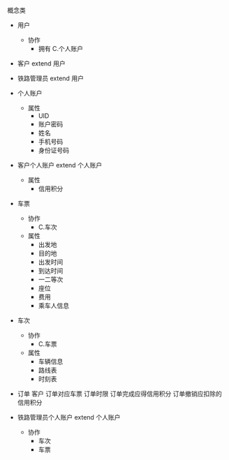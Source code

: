 概念类

- 用户
  - 协作
      - 拥有 C.个人账户


- 客户 extend 用户

 
- 铁路管理员 extend 用户


- 个人账户
  - 属性
      - UID
      - 账户密码
      - 姓名
      - 手机号码
      - 身份证号码


- 客户个人账户 extend 个人账户
  - 属性
      - 信用积分


- 车票
  - 协作
    - C.车次
  - 属性
    - 出发地
    - 目的地
    - 出发时间
    - 到达时间
    - 一二等次
    - 座位
    - 费用
    - 乘车人信息

- 车次
  - 协作
    - C.车票
  - 属性
    - 车辆信息
    - 路线表
    - 时刻表

- 订单
    客户
    订单对应车票
    订单时限
    订单完成应得信用积分
    订单撤销应扣除的信用积分


- 铁路管理员个人账户 extend 个人账户
    - 协作
        - 车次
        - 车票
        

